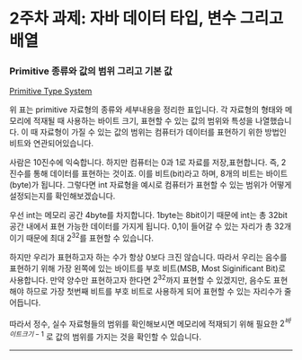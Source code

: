 # 2주차 과제: 자바 데이터 타입, 변수 그리고 배열

### Primitive 종류와 값의 범위 그리고 기본 값

[Primitive Type System](https://www.notion.so/1ef201681c954f659e6ab548f398dc4e)

위 표는 primitive 자료형의 종류와 세부내용을 정리한 표입니다. 각 자료형의 형태와 메모리에 적재될 때 사용하는 바이트 크기, 표현할 수 있는 값의 범위와 특성을 나열했습니다. 이 때 자료형이 가질 수 있는 값의 범위는 컴퓨터가 데이터를 표현하기 위한 방법인 비트와 연관되어있습니다.

 사람은 10진수에 익숙합니다. 하지만 컴퓨터는 0과 1로 자료를 저장,표현합니다. 즉, 2진수를 통해 데이터를 표현하는 것이죠. 이를 비트(bit)라고 하며, 8개의 비트는 바이트(byte)가 됩니다. 그렇다면 int 자료형을 예시로 컴퓨터가 표현할 수 있는 범위가 어떻게 설정되는지를 확인해보겠습니다.

우선 int는 메모리 공간 4byte를 차지합니다. 1byte는 8bit이기 때문에 int는 총 32bit 공간 내에서 표현 가능한 데이터를 가지게 됩니다. 0,1이 들어갈 수 있는 자리가 총 32개이기 때문에 최대 $2^{32}$를 표현할 수 있습니다. 

하지만 우리가 표현하고자 하는 수가 항상 0보다 크진 않습니다. 따라서 우리는 음수를 표현하기 위해 가장 왼쪽에 있는 바이트를 부호 비트(MSB, Most Siginificant Bit)로 사용합니다.  만약 양수만 표현하고자 한다면 $2^{32}$까지 표현할 수 있겠지만, 음수도 표현해야 하므로 가장 첫번째 비트를 부호 비트로 사용하게 되어 표현할 수 있는 자리수가 줄어듭니다. 

따라서 정수, 실수 자료형들의 범위를 확인해보시면 메모리에 적재되기 위해 필요한 $2^{바이트 크기-1}$ 로 값의 범위를 가지는 것을 확인할 수 있습니다. 

---
